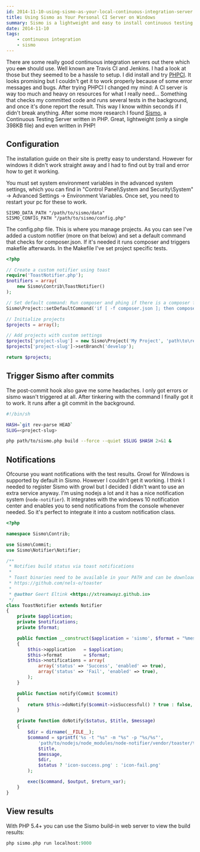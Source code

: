 ```yaml
---
id: 2014-11-10-using-sismo-as-your-local-continuous-integration-server
title: Using Sismo as Your Personal CI Server on Windows
summary: Sismo is a lightweight and easy to install continuous testing server which you can use locally and trigger from a git post-commit hook.
date: 2014-11-10
tags:
    - continuous integration
    - sismo
---
```


There are some really good continuous integration servers out there which you ~~can~~ should use. Well known are Travis CI and Jenkins. I had a look at those but they seemed to be a hassle to setup. I did install and try [PHPCI](https://www.phptesting.org/). It looks promising but I couldn't get it to work properly because of some error messages and bugs. After trying PHPCI I changed my mind: A CI server is way too much and heavy on resources for what I really need... Something that checks my committed code and runs several tests in the background, and once it's done report the result. This way I know within seconds if I didn't break anything. After some more research I found [Sismo](http://sismo.sensiolabs.org/), a Continuous Testing Server written in PHP. Great, lightweight (only a single 398KB file) and even written in PHP!

## Configuration

The installation guide on their site is pretty easy to understand. However for windows it didn't work straight away and I had to find out by trail and error how to get it working.

You must set system environment variables in the advanced system settings, which you can find in "Control Panel\System and Security\System" -> Advanced Settings -> Environment Variables. Once set, you need to restart your pc for these to work.

```text
SISMO_DATA_PATH "/path/to/sismo/data"
SISMO_CONFIG_PATH "/path/to/sismo/config.php"
```

The config.php file. This is where you manage projects. As you can see I've added a custom notifier (more on that below) and set a default command that checks for composer.json. If it's needed it runs composer and triggers makefile afterwards. In the Makefile I've set project specific tests.

```php
<?php

// Create a custom notifier using toast
require('ToastNotifier.php');
$notifiers = array(
    new Sismo\Contrib\ToastNotifier()
);

// Set default command: Run composer and phing if there is a composer file
Sismo\Project::setDefaultCommand('if [ -f composer.json ]; then composer install --dev --prefer-source && make test; fi');

// Initialize projects
$projects = array();

// Add projects with custom settings
$projects['project-slug'] = new Sismo\Project('My Project', 'path\to\repository', $notifiers, 'project-slug');
$projects['project-slug']->setBranch('develop');

return $projects;
```

## Trigger Sismo after commits

The post-commit hook also gave me some headaches. I only got errors or sismo wasn't triggered at all. After tinkering with the command I finally got it to work. It runs after a git commit in the background.

```bash
#!/bin/sh

HASH=`git rev-parse HEAD`
SLUG=<project-slug>

php path/to/sismo.php build --force --quiet $SLUG $HASH 2>&1 &
```

## Notifications

Ofcourse you want notifications with the test results. Growl for Windows is supported by default in Sismo. However I couldn't get it working. I think I needed to register Sismo with growl but I decided I didn't want to use an extra service anyway. I'm using nodejs a lot and it has a nice notification system (``node-notifier``). It integrates with the windoews 10 notification center and enables you to send notifications from the console whenever needed. So it's perfect to integrate it into a custom notification class.

```php
<?php

namespace Sismo\Contrib;

use Sismo\Commit;
use Sismo\Notifier\Notifier;

/**
 * Notifies build status via toast notifications
 *
 * Toast binaries need to be available in your PATH and can be downloaded at
 * https://github.com/nels-o/toaster
 *
 * @author Geert Eltink <https://xtreamwayz.github.io>
 */
class ToastNotifier extends Notifier
{
    private $application;
    private $notifications;
    private $format;

    public function __construct($application = 'sismo', $format = "%message% by %author%")
    {
        $this->application   = $application;
        $this->format        = $format;
        $this->notifications = array(
            array('status' => 'Success', 'enabled' => true),
            array('status' => 'Fail', 'enabled' => true),
        );
    }

    public function notify(Commit $commit)
    {
        return $this->doNotify($commit->isSuccessful() ? true : false, $commit->getProject()->getName(), $this->format($this->format, $commit));
    }

    private function doNotify($status, $title, $message)
    {
        $dir = dirname(__FILE__);
        $command = sprintf('%s -t "%s" -m "%s" -p "%s/%s"',
            'path/to/nodejs/node_modules/node-notifier/vendor/toaster/toast.exe',
            $title,
            $message,
            $dir,
            $status ? 'icon-success.png' : 'icon-fail.png'
        );

        exec($command, $output, $return_var);
    }
}
```

## View results

With PHP 5.4+ you can use the Sismo build-in web server to view the build results:

```php
php sismo.php run localhost:9000
```
